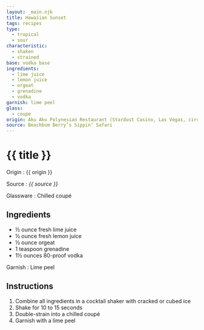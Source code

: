 ```yaml
---
layout: _main.njk
title: Hawaiian Sunset
tags: recipes
type:
  - tropical
  - sour
characteristic:
  - shaken
  - strained
base: vodka base
ingredients:
  - lime juice
  - lemon juice
  - orgeat
  - grenadine
  - vodka
garnish: lime peel
glass:
  - coupe
origin: Aku Aku Polynesian Restaurant (Stardust Casino, Las Vegas, circa 1930s
source: Beachbum Berry’s Sippin’ Safari
---
```

<!-- markdownlint-disable MD025 -->
# {{ title }}
<!-- markdownlint-disable MD025 -->

Origin
  : {{ origin }}

Source
  : <cite>{{ source }}</cite>

Glassware
  : Chilled coupé

## Ingredients

* &frac12; ounce fresh lime juice
* &frac12; ounce fresh lemon juice
* &frac12; ounce orgeat
* 1 teaspoon grenadine
* 1&frac12; ounces 80-proof vodka

Garnish
  : Lime peel

## Instructions

1. Combine all ingredients in a cocktail shaker with cracked or cubed ice
2. Shake for 10 to 15 seconds
3. Double-strain into a chilled coupé
4. Garnish with a lime peel
